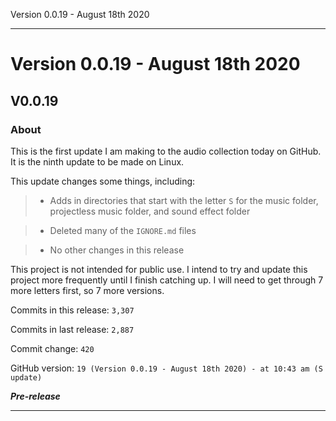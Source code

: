  Version 0.0.19 - August 18th 2020 
 
 
***

# Version 0.0.19 - August 18th 2020

## V0.0.19

### About

This is the first update I am making to the audio collection today on GitHub. It is the ninth update to be made on Linux.

This update changes some things, including:

> * Adds in directories that start with the letter `S` for the music folder, projectless music folder, and sound effect folder

> * Deleted many of the `IGNORE.md` files

> * No other changes in this release

This project is not intended for public use. I intend to try and update this project more frequently until I finish catching up. I will need to get through 7 more letters first, so 7 more versions.

Commits in this release: `3,307`

Commits in last release: `2,887`

Commit change: `420`

GitHub version: `19 (Version 0.0.19 - August 18th 2020) - at 10:43 am (S update)`

***Pre-release***

***
